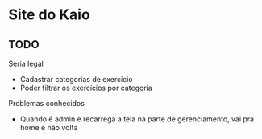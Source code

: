 # Site do Kaio

## TODO

Seria legal
- Cadastrar categorias de exercício
- Poder filtrar os exercícios por categoria

Problemas conhecidos
- Quando é admin e recarrega a tela na parte de gerenciamento, vai pra home e não volta
